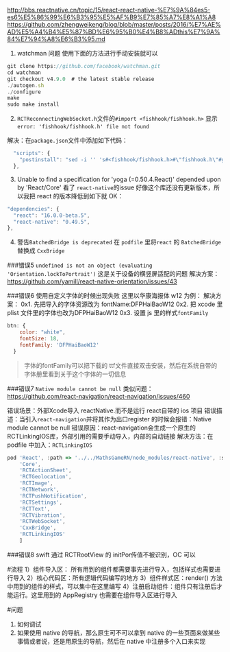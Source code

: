 http://bbs.reactnative.cn/topic/15/react-react-native-%E7%9A%84es5-es6%E5%86%99%E6%B3%95%E5%AF%B9%E7%85%A7%E8%A1%A8
https://github.com/zhengweikeng/blog/blob/master/posts/2016/%E7%AE%AD%E5%A4%B4%E5%87%BD%E6%95%B0%E4%B8%ADthis%E7%9A%84%E7%94%A8%E6%B3%95.md


1. watchman 问题
使用下面的方法进行手动安装就可以
```js
git clone https://github.com/facebook/watchman.git  
cd watchman  
git checkout v4.9.0  # the latest stable release  
./autogen.sh  
./configure  
make  
sudo make install  
```
2. `RCTReconnectingWebSocket.h`文件的`#import <fishhook/fishhook.h>` 显示`error: 'fishhook/fishhook.h' file not found`

解决：在`package.json`文件中添加如下代码：
```js
  "scripts": {
    "postinstall": "sed -i '' 's#<fishhook/fishhook.h>#\"fishhook.h\"#g' ./node_modules/react-native/Libraries/WebSocket/RCTReconnectingWebSocket.m"
  },
```

3. Unable to find a specification for 'yoga (=0.50.4.React)' depended upon by 'React/Core'
  看了 `react-native`的issue 好像这个库还没有更新版本，所以我把 react 的版本降低到如下就 OK：
  ```js
  "dependencies": {
    "react": "16.0.0-beta.5",
    "react-native": "0.49.5",
  },
```

4. 警告`BatchedBridge is deprecated`
在 `podfile` 里将`react` 的 `BatchedBridge` 替换成 `CxxBridge`



###错误5 `undefined is not an object (evaluating 'Orientation.lockToPortrait')`
这是关于设备的横竖屏适配的问题
解决方案：https://github.com/yamill/react-native-orientation/issues/43

###错误6 使用自定义字体的时候出现失败
这里以华康海报体 w12 为例：
解决方案：
0x1. 先把导入的字体资源改为 fontName:DFPHaiBaoW12
0x2. 把 xcode 里 plist 文件里的字体也改为DFPHaiBaoW12
0x3. 设置 js 里的样式`fontFamily`
```js
btn: {
    color: "white",
    fontSize: 18,
    fontFamily: 'DFPHaiBaoW12'
  }
```
> 字体的fontFamily可以把下载的 ttf文件直接双击安装，然后在系统自带的字体册里看到关于这个字体的一切信息


###错误7 `Native module cannot be null`
类似问题：https://github.com/react-navigation/react-navigation/issues/460

错误场景：外部Xcode导入 reactNative.而不是运行 react自带的 ios 项目
错误描述：当引入`react-navigation`并将其作为出口register 的时候会报错：Native module cannot be null
错误原因：react-navigation会生成一个原生的RCTLinkingIOS库，外部引用的需要手动导入，内部的自动链接
解决方法：在 podfile 中加入：`RCTLinkingIOS`
```js
pod 'React', :path => '../../MathsGameRN/node_modules/react-native', :subspecs => [
    'Core',
    'RCTActionSheet',
    'RCTGeolocation',
    'RCTImage',
    'RCTNetwork',
    'RCTPushNotification',
    'RCTSettings',
    'RCTText',
    'RCTVibration',
    'RCTWebSocket',
    'CxxBridge',
    'RCTLinkingIOS'
    ]
```

###错误8 swift 通过 RCTRootView 的  initPor传值不被识别，OC 可以



#流程
1）组件导入区： 所有用到的组件都需要事先进行导入，包括样式也需要进行导入
2）核心代码区：所有逻辑代码编写的地方
3）组件样式区：render() 方法中用到的组件的样式，可以集中在这里编写
4）注册启动组件：组件只有注册后才能运行。这里用到的 AppRegistry 也需要在组件导入区进行导入


#问题

1. 如何调试
2. 如果使用 native 的导航，那么原生可不可以拿到 native 的一些页面来做某些事情或者说，还是用原生的导航，然后在 native 中注册多个入口来实现